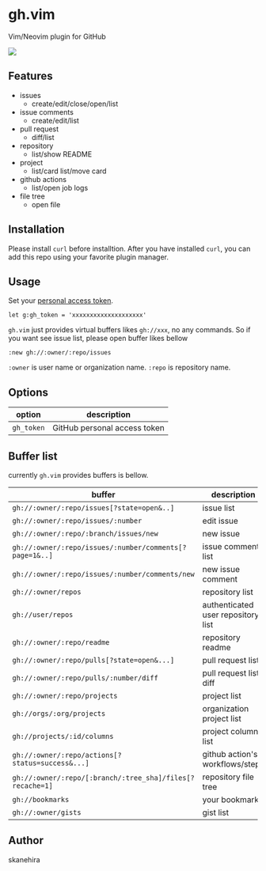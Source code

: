# gh.vim
Vim/Neovim plugin for GitHub

![](https://i.gyazo.com/503dfe0eba487449f19d1c93e248902c.png)

## Features
- issues
  - create/edit/close/open/list
- issue comments
  - create/edit/list
- pull request
  - diff/list
- repository
  - list/show README
- project
  - list/card list/move card
- github actions
  - list/open job logs
- file tree
  - open file

## Installation
Please install `curl` before installtion.
After you have installed `curl`, you can add this repo using your favorite plugin manager.

## Usage
Set your [personal access token](https://github.com/settings/tokens).

```vim
let g:gh_token = 'xxxxxxxxxxxxxxxxxxxx'
```

`gh.vim` just provides virtual buffers likes `gh://xxx`, no any commands.
So if you want see issue list, please open buffer likes bellow

```
:new gh://:owner/:repo/issues
```

`:owner` is user name or organization name.
`:repo` is repository name.

## Options

| option     | description                  |
|------------|------------------------------|
| `gh_token` | GitHub personal access token |

## Buffer list
currently `gh.vim` provides buffers is bellow.

| buffer                                                    | description                        |
|-----------------------------------------------------------|------------------------------------|
| `gh://:owner/:repo/issues[?state=open&..]`                | issue list                         |
| `gh://:owner/:repo/issues/:number`                        | edit issue                         |
| `gh://:owner/:repo/:branch/issues/new`                    | new issue                          |
| `gh://:owner/:repo/issues/:number/comments[?page=1&..]`   | issue comment list                 |
| `gh://:owner/:repo/issues/:number/comments/new`           | new issue comment                  |
| `gh://:owner/repos`                                       | repository list                    |
| `gh://user/repos`                                         | authenticated user repository list |
| `gh://:owner/:repo/readme`                                | repository readme                  |
| `gh://:owner/:repo/pulls[?state=open&...]`                | pull request list                  |
| `gh://:owner/:repo/pulls/:number/diff`                    | pull request list diff             |
| `gh://:owner/:repo/projects`                              | project list                       |
| `gh://orgs/:org/projects`                                 | organization project list          |
| `gh://projects/:id/columns`                               | project column list                |
| `gh://:owner/:repo/actions[?status=success&...]`          | github action's workflows/steps    |
| `gh://:owner/:repo/[:branch/:tree_sha]/files[?recache=1]` | repository file tree               |
| `gh://bookmarks`                                          | your bookmarks                     |
| `gh://:owner/gists`                                       | gist list                          |

## Author
skanehira
